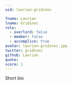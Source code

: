 ```yaml
---
uid: laurian-gridinoc

fname: Laurian
lname: Gridinoc
role:
  - overlord: false
  - member: false
  - accomplice: true
avatar: laurian-gridinoc.jpg
twitter: gridinoc
github: Laurian
quote: 
score: 1
---
```


Short bio
